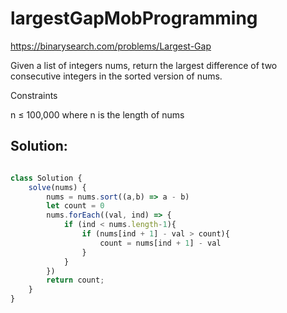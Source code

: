 # largestGapMobProgramming
https://binarysearch.com/problems/Largest-Gap

Given a list of integers nums, return the largest difference of two consecutive integers in the sorted version of nums.

Constraints

n ≤ 100,000 where n is the length of nums

## Solution:

```js

class Solution {
    solve(nums) {
        nums = nums.sort((a,b) => a - b)
        let count = 0
        nums.forEach((val, ind) => {
            if (ind < nums.length-1){
                if (nums[ind + 1] - val > count){
                    count = nums[ind + 1] - val
                }
            }
        })
        return count;
    }
}

```
